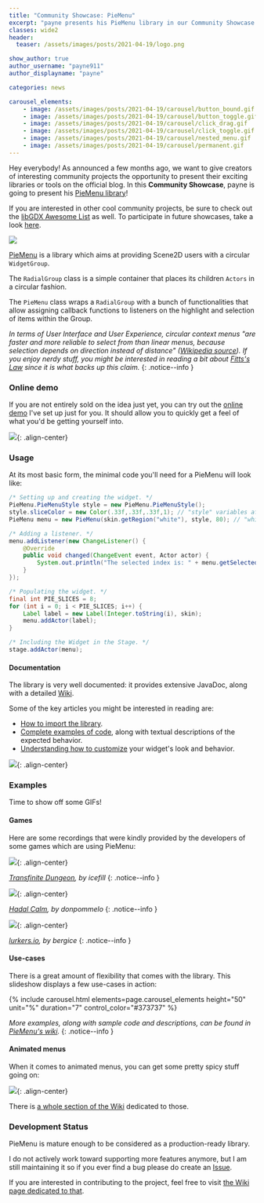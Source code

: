 ```yaml
---
title: "Community Showcase: PieMenu"
excerpt: "payne presents his PieMenu library in our Community Showcase!"
classes: wide2
header:
  teaser: /assets/images/posts/2021-04-19/logo.png 

show_author: true
author_username: "payne911"
author_displayname: "payne"

categories: news

carousel_elements:
    - image: /assets/images/posts/2021-04-19/carousel/button_bound.gif
    - image: /assets/images/posts/2021-04-19/carousel/button_toggle.gif
    - image: /assets/images/posts/2021-04-19/carousel/click_drag.gif
    - image: /assets/images/posts/2021-04-19/carousel/click_toggle.gif
    - image: /assets/images/posts/2021-04-19/carousel/nested_menu.gif
    - image: /assets/images/posts/2021-04-19/carousel/permanent.gif
---
```


 <div class="notice--primary">
   <p>
     Hey everybody! As announced a few months ago, we want to give creators of interesting community projects the opportunity to present their exciting libraries or tools on the official blog. In this <b>Community Showcase</b>, payne is going to present his <a href="https://github.com/payne911/PieMenu#readme">PieMenu library</a>!
   </p>
   <p>
     If you are interested in other cool community projects, be sure to check out the <a href="https://github.com/rafaskb/awesome-libgdx#readme">libGDX Awesome List</a> as well. To participate in future showcases, take a look <a href="https://github.com/libgdx/libgdx.github.io/wiki/Community-Showcases">here</a>.
   </p>
 </div>


![](/assets/images/posts/2021-04-19/logo.png)

[PieMenu](https://github.com/payne911/PieMenu/) is a library which aims at providing Scene2D users with a circular `WidgetGroup`.

The `RadialGroup` class is a simple container that places its children `Actors` in a circular fashion.

The `PieMenu` class wraps a `RadialGroup` with a bunch of functionalities that allow assigning callback functions to listeners on the highlight and selection of items within the Group.

_In terms of User Interface and User Experience, circular context menus "are faster and more reliable to select from than linear menus, because selection depends on direction instead of distance" ([Wikipedia source](https://en.wikipedia.org/wiki/Pie_menu#Comparison_with_other_interaction_techniques)). If you enjoy nerdy stuff, you might be interested in reading a bit about [Fitts's Law](https://en.wikipedia.org/wiki/Fitts%27s_law#Implications_for_UI_design) since it is what backs up this claim._
{: .notice--info }

### Online demo
If you are not entirely sold on the idea just yet, you can try out the [online demo](https://payne911.github.io/PieMenu/) I've set up just for you. It should allow you to quickly get a feel of what you'd be getting yourself into.

![](/assets/images/posts/2021-04-19/website_demo.gif){: .align-center}

### Usage
At its most basic form, the minimal code you'll need for a PieMenu will look like:

```java
/* Setting up and creating the widget. */
PieMenu.PieMenuStyle style = new PieMenu.PieMenuStyle();
style.sliceColor = new Color(.33f,.33f,.33f,1); // "style" variables affect the way the widget looks
PieMenu menu = new PieMenu(skin.getRegion("white"), style, 80); // "white" would be a 1x1 white pixel

/* Adding a listener. */
menu.addListener(new ChangeListener() {
    @Override
    public void changed(ChangeEvent event, Actor actor) {
        System.out.println("The selected index is: " + menu.getSelectedIndex());
    }
});

/* Populating the widget. */
final int PIE_SLICES = 8;
for (int i = 0; i < PIE_SLICES; i++) {
    Label label = new Label(Integer.toString(i), skin);
    menu.addActor(label);
}

/* Including the Widget in the Stage. */
stage.addActor(menu);
```

#### Documentation
The library is very well documented: it provides extensive JavaDoc, along with a detailed [Wiki](https://github.com/payne911/PieMenu/wiki).

Some of the key articles you might be interested in reading are:
* [How to import the library](https://github.com/payne911/PieMenu/wiki/Integrating-this-library).
* [Complete examples of code](https://github.com/payne911/PieMenu/wiki/Examples), along with textual descriptions of the expected behavior.
* [Understanding how to customize](https://github.com/payne911/PieMenu/wiki/Customizing-the-widget) your widget's look and behavior.

![](/assets/images/posts/2021-04-19/documentation_infographic.png){: .align-center}

### Examples
Time to show off some GIFs!

#### Games
Here are some recordings that were kindly provided by the developers of some games which are using PieMenu:

![](/assets/images/posts/2021-04-19/games/TransfiniteDungeon_icefill.gif){: .align-center}

_[Transfinite Dungeon](https://store.steampowered.com/app/1290750/Transfinite_Dungeon/), by icefill_
{: .notice--info }

![](/assets/images/posts/2021-04-19/games/HadalCalm_donpommelo.gif){: .align-center}

_[Hadal Calm](https://donpommelo.itch.io/hadal-calm), by donpommelo_
{: .notice--info }

![](/assets/images/posts/2021-04-19/games/Lurkers_bergice.gif){: .align-center}

_[lurkers.io](https://lurkers.io/), by bergice_
{: .notice--info }

#### Use-cases
There is a great amount of flexibility that comes with the library. This slideshow displays a few use-cases in action:

<div style="margin-left: auto; margin-right: auto;">
      {% include carousel.html elements=page.carousel_elements height="50" unit="%" duration="7" control_color="#373737" %}
</div>

_More examples, along with sample code and descriptions, can be found in [PieMenu's wiki](https://github.com/payne911/PieMenu/wiki/Examples)._
{: .notice--info }

#### Animated menus
When it comes to animated menus, you can get some pretty spicy stuff going on:

![](/assets/images/posts/2021-04-19/custom_animation.gif){: .align-center}

There is [a whole section of the Wiki](https://github.com/payne911/PieMenu/wiki/Animated-widget) dedicated to those.

### Development Status
PieMenu is mature enough to be considered as a production-ready library.

I do not actively work toward supporting more features anymore, but I am still maintaining it so if you ever find a bug please do create an [Issue](https://github.com/payne911/PieMenu/issues).

If you are interested in contributing to the project, feel free to visit [the Wiki page dedicated to that](https://github.com/payne911/PieMenu/wiki/Contributing).